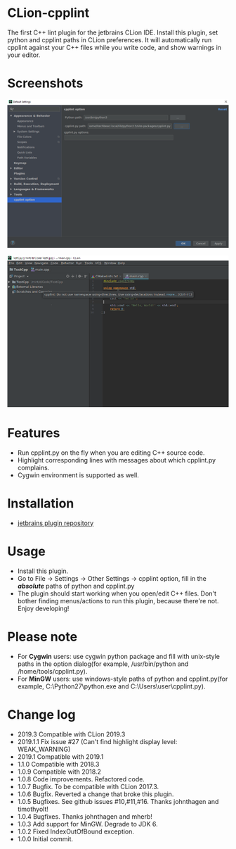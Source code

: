 # CLion-cpplint
The first C++ lint plugin for the jetbrains CLion IDE. Install this plugin, set python and cpplint paths in CLion preferences. It will automatically run cpplint against your C++ files while you write code, and show warnings in your editor.

Screenshots
========

![Settings](/screenshots/Settings.PNG)

![Lint](/screenshots/Lint.PNG)

Features
========

 - Run cpplint.py on the fly when you are editing C++ source code.
 - Highlight corresponding lines with messages about which cpplint.py complains.
 - Cygwin environment is supported as well.

Installation
==========

 - [jetbrains plugin repository](https://plugins.jetbrains.com/plugin/7871?pr=clion) 
 
Usage
=====

 - Install this plugin.
 - Go to File -> Settings -> Other Settings -> cpplint option, fill in the <b>*absolute*</b> paths of python and cpplint.py
 - The plugin should start working when you open/edit C++ files. Don't bother finding menus/actions to run this plugin, because there're not. Enjoy developing!

Please note
===========

 - For **Cygwin** users: use cygwin python package and fill with unix-style paths in the option dialog(for example, /usr/bin/python and /home/tools/cpplint.py).
 - For **MinGW** users: use windows-style paths of python and cpplint.py(for example, C:\Python27\python.exe and C:\Users\user\cpplint.py).

Change log
==========

 - 2019.3 Compatible with CLion 2019.3
 - 2019.1.1 Fix issue #27 (Can't find highlight display level: WEAK_WARNING)
 - 2019.1 Compatible with 2019.1
 - 1.1.0 Compatible with 2018.3
 - 1.0.9 Compatible with 2018.2
 - 1.0.8 Code improvements. Refactored code.
 - 1.0.7 Bugfix. To be compatible with CLion 2017.3.
 - 1.0.6 Bugfix. Reverted a change that broke this plugin.
 - 1.0.5 Bugfixes. See github issues #10,#11,#16. Thanks johnthagen and timothyolt!
 - 1.0.4 Bugfixes. Thanks johnthagen and mherb!
 - 1.0.3 Add support for MinGW. Degrade to JDK 6.
 - 1.0.2 Fixed IndexOutOfBound exception.
 - 1.0.0 Initial commit.
